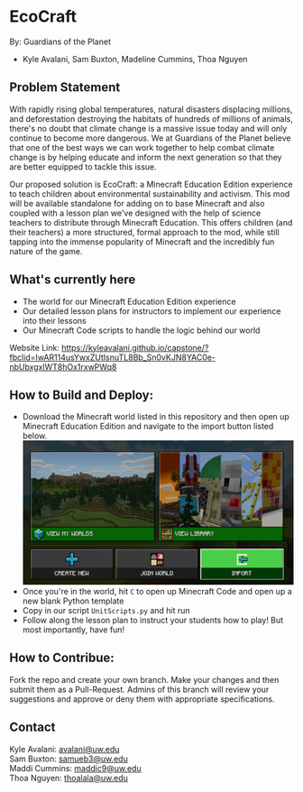 # EcoCraft
By: Guardians of the Planet
- Kyle Avalani, Sam Buxton, Madeline Cummins, Thoa Nguyen

## Problem Statement
With rapidly rising global temperatures, natural disasters displacing millions, and deforestation destroying the habitats of hundreds of millions of animals, there's no doubt that climate change is a massive issue today and will only continue to become more dangerous. We at Guardians of the Planet believe that one of the best ways we can work together to help combat climate change is by helping educate and inform the next generation so that they are better equipped to tackle this issue.

Our proposed solution is EcoCraft: a Minecraft Education Edition experience to teach children about environmental sustainability and activism. This mod will be available standalone for adding on to base Minecraft and also coupled with a lesson plan we've designed with the help of science teachers to distribute through Minecraft Education. This offers children (and their teachers) a more structured, formal approach to the mod, while still tapping into the immense popularity of Minecraft and the incredibly fun nature of the game.

## What's currently here
* The world for our Minecraft Education Edition experience
* Our detailed lesson plans for instructors to implement our experience into their lessons
* Our Minecraft Code scripts to handle the logic behind our world

Website Link: https://kyleavalani.github.io/capstone/?fbclid=IwAR114usYwxZUtIsnuTL8Bb_Sn0vKJN8YAC0e-nbUbxgxlWT8hOx1rxwPWq8


## How to Build and Deploy:
- Download the Minecraft world listed in this repository and then open up Minecraft Education Edition and navigate to the import button listed below. 
![How to import Minecraft world](/ImportMinecraftWorld.png)
- Once you're in the world, hit `C` to open up Minecraft Code and open up a new blank Python template
- Copy in our script `UnitScripts.py` and hit run
- Follow along the lesson plan to instruct your students how to play! But most importantly, have fun!

## How to Contribue:

Fork the repo and create your own branch. Make your changes and then submit them as a Pull-Request. Admins of this branch will review your suggestions and approve or deny them with appropriate specifications. 

## Contact
Kyle Avalani: avalani@uw.edu  
Sam Buxton: samueb3@uw.edu  
Maddi Cummins: maddic9@uw.edu  
Thoa Nguyen: thoalala@uw.edu 
